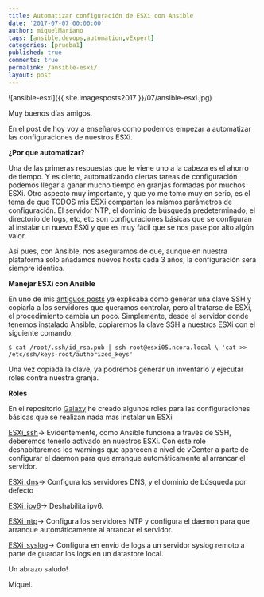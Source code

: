 ```yaml
---
title: Automatizar configuración de ESXi con Ansible
date: '2017-07-07 00:00:00'
author: miquelMariano
tags: [ansible,devops,automation,vExpert]
categories: [prueba1]
published: true
comments: true
permalink: /ansible-esxi/
layout: post
---
```


![ansible-esxi]({{ site.imagesposts2017 }}/07/ansible-esxi.jpg)

Muy buenos días amigos.

En el post de hoy voy a enseñaros como podemos empezar a automatizar las configuraciones de nuestros ESXi.

**¿Por que automatizar?**

Una de las primeras respuestas que le viene uno a la cabeza es el ahorro de tiempo. Y es cierto, automatizando ciertas tareas de configuración podemos llegar a ganar mucho tiempo en granjas formadas por muchos ESXi. Otro aspecto muy importante, y que yo me tomo muy en serio, es el tema de que TODOS mis ESXi compartan los mismos parámetros de configuración. El servidor NTP, el dominio de búsqueda predeterminado, el directorio de logs, etc, etc son configuraciones básicas que se configuran al instalar un nuevo ESXi y que es muy fácil que se nos pase por alto algún valor.

Así pues, con Ansible, nos aseguramos de que, aunque en nuestra plataforma solo añadamos nuevos hosts cada 3 años, la configuración será siempre idéntica.

**Manejar ESXi con Ansible**

En uno de mis [antiguos posts](https://miquelmariano.github.io/2017/01/ansible-for-dummies/) ya explicaba como generar una clave SSH y copiarla a los servidores que queramos controlar, pero al tratarse de ESXi, el procedimiento cambia un poco. Simplemente, desde el servidor donde tenemos instalado Ansible, copiaremos la clave SSH a nuestros ESXi con el siguiente comando:

```
$ cat /root/.ssh/id_rsa.pub | ssh root@esxi05.ncora.local \ 'cat >> /etc/ssh/keys-root/authorized_keys'
```

Una vez copiada la clave, ya podremos generar un inventario y ejecutar roles contra nuestra granja.

**Roles**

En el repositorio [Galaxy](https://galaxy.ansible.com/miquelMariano/) he creado algunos roles para las configuraciones básicas que se realizan nada mas instalar un ESXi

[ESXi_ssh](https://galaxy.ansible.com/miquelMariano/ESXi_ssh)→ Evidentemente, como Ansible funciona a través de SSH, deberemos tenerlo activado en nuestros ESXi. Con este role deshabitaremos los warnings que aparecen a nivel de vCenter a parte de configurar el daemon para que arranque automáticamente al arrancar el servidor.

[ESXi_dns](https://galaxy.ansible.com/miquelMariano/ESXi_dns)→ Configura los servidores DNS, y el dominio de búsqueda por defecto

[ESXi_ipv6](https://galaxy.ansible.com/miquelMariano/ESXi_ipv6)→ Deshabilita ipv6.

[ESXi_ntp](https://galaxy.ansible.com/miquelMariano/ESXi_ntp_config)→ Configura los servidores NTP y configura el daemon para que arranque automáticamente al arrancar el servidor.

[ESXi_syslog](https://galaxy.ansible.com/miquelMariano/ESXi_syslog)→ Configura en envío de logs a un servidor syslog remoto a parte de guardar los logs en un datastore local.

Un abrazo saludo!

Miquel.


